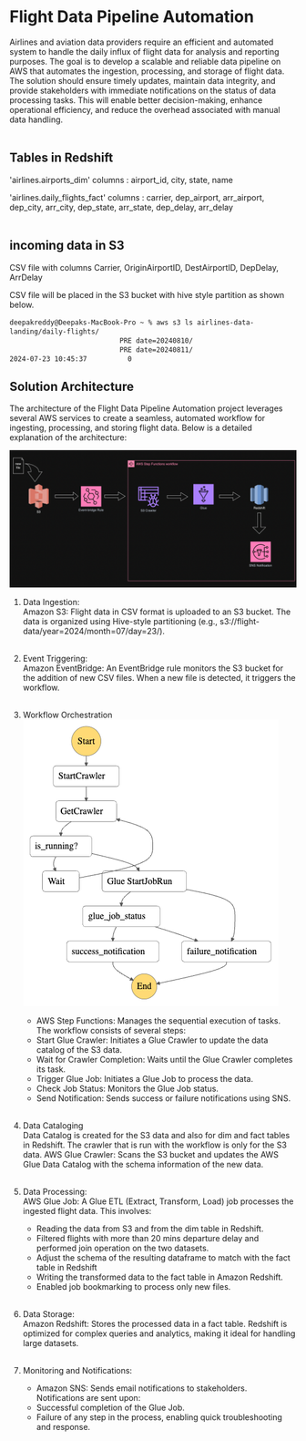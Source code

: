 # Flight Data Pipeline Automation

Airlines and aviation data providers require an efficient and automated system to handle the daily influx of flight data for analysis and reporting purposes. The goal is to develop a scalable and reliable data pipeline on AWS that automates the ingestion, processing, and storage of flight data. The solution should ensure timely updates, maintain data integrity, and provide stakeholders with immediate notifications on the status of data processing tasks. This will enable better decision-making, enhance operational efficiency, and reduce the overhead associated with manual data handling. <br><br>

## Tables in Redshift

'airlines.airports_dim' 
columns : airport_id, city, state, name

'airlines.daily_flights_fact'
columns : carrier, dep_airport, arr_airport, dep_city, arr_city, dep_state, arr_state, dep_delay, arr_delay<br><br>

## incoming data in S3

CSV file with columns Carrier, OriginAirportID, DestAirportID, DepDelay, ArrDelay

CSV file will be placed in the S3 bucket with hive style partition as shown below.

```
deepakreddy@Deepaks-MacBook-Pro ~ % aws s3 ls airlines-data-landing/daily-flights/
                           PRE date=20240810/
                           PRE date=20240811/
2024-07-23 10:45:37          0 
```

## Solution Architecture

The architecture of the Flight Data Pipeline Automation project leverages several AWS services to create a seamless, automated workflow for ingesting, processing, and storing flight data. Below is a detailed explanation of the architecture:

![architecture pic](architecture.png)<br>

1. Data Ingestion:<br>
    Amazon S3: Flight data in CSV format is uploaded to an S3 bucket. The data is organized using Hive-style partitioning 
    (e.g., s3://flight-data/year=2024/month=07/day=23/).<br><br>

2. Event Triggering:<br>
    Amazon EventBridge: An EventBridge rule monitors the S3 bucket for the addition of new CSV files. When a new file is detected, it triggers the workflow.<br><br>

3. Workflow Orchestration<br>
![stepfunctions_graph pic](stepfunctions_graph.png)<br>
    - AWS Step Functions: Manages the sequential execution of tasks. The workflow consists of several steps:
    - Start Glue Crawler: Initiates a Glue Crawler to update the data catalog of the S3 data.
    - Wait for Crawler Completion: Waits until the Glue Crawler completes its task.
    - Trigger Glue Job: Initiates a Glue Job to process the data.
    - Check Job Status: Monitors the Glue Job status.
    - Send Notification: Sends success or failure notifications using SNS.<br><br>

4. Data Cataloging<br>
    Data Catalog is created for the S3 data and also for dim and fact tables in Redshift. The crawler that is run with the workflow is only for the S3 data.
    AWS Glue Crawler: Scans the S3 bucket and updates the AWS Glue Data Catalog with the schema information of the new data.<br><br>

5. Data Processing:<br>
    AWS Glue Job: A Glue ETL (Extract, Transform, Load) job processes the ingested flight data. This involves:
    - Reading the data from S3 and from the dim table in Redshift.
    - Filtered flights with more than 20 mins departure delay and performed join operation on the two datasets.
    - Adjust the schema of the resulting dataframe to match with the fact table in Redshift
    - Writing the transformed data to the fact table in Amazon Redshift.
    - Enabled job bookmarking to process only new files.<br><br>

6. Data Storage:<br>
    Amazon Redshift: Stores the processed data in a fact table. Redshift is optimized for complex queries and analytics, making it ideal for handling large datasets.<br><br>

7. Monitoring and Notifications:<br>
    - Amazon SNS: Sends email notifications to stakeholders. Notifications are sent upon:
    - Successful completion of the Glue Job.
    - Failure of any step in the process, enabling quick troubleshooting and response.
